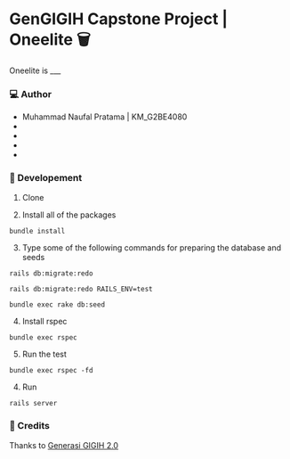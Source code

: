 # GenGIGIH Capstone Project | Oneelite 🗑

Oneelite is \_\_\_

### 💻 Author

- Muhammad Naufal Pratama | KM_G2BE4080
-
-
-
-

### 🎯 Developement

1. Clone

2. Install all of the packages

```shell
bundle install
```

3. Type some of the following commands for preparing the database and seeds

```shell
rails db:migrate:redo
```

```shell
rails db:migrate:redo RAILS_ENV=test
```

```shell
bundle exec rake db:seed
```

4. Install rspec

```shell
bundle exec rspec
```

5. Run the test

```shell
bundle exec rspec -fd
```

4. Run

```ruby
rails server
```

### 📌 Credits

Thanks to [Generasi GIGIH 2.0](https://www.anakbangsabisa.org/generasi-gigih/)
